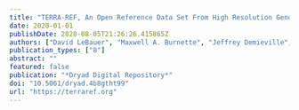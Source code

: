 ```yaml
---
title: "TERRA-REF, An Open Reference Data Set From High Resolution Genomics, Phenomics, and Imaging Sensors. Dryad Digital Repository."
date: 2020-01-01
publishDate: 2020-08-05T21:26:26.415865Z
authors: ["David LeBauer", "Maxwell A. Burnette", "Jeffrey Demieville", "Noah Fahlgren", "Andrew N. French", "Roman Garnett", "Zhenbin Hu", "Kimberly Huynh", "Rob Kooper", "Zongyang Li", "Maitiniyazi Maimaitijiang", "Jerome Mao", "Todd C. Mockler", "Geoffrey Morris", "Maria Newcomb", "Michael J Ottman", "Philip Ozersky", "Sidike Paheding", "Duke Pauli", "Robert Pless", "Wei Qin", "Kristina Riemer", "Gareth Scott Rohde", "William L. Rooney", "Vasit Sagan", "Nadia Shakoor", "Abby Stylianou", "Kelly Thorp", "Richard Ward", "Jeffrey W White", "Craig Willis", "Charles S Zender"]
publication_types: ["8"]
abstract: ""
featured: false
publication: "*Dryad Digital Repository*"
doi: "10.5061/dryad.4b8gtht99"
url: "https://terraref.org"
---
```


